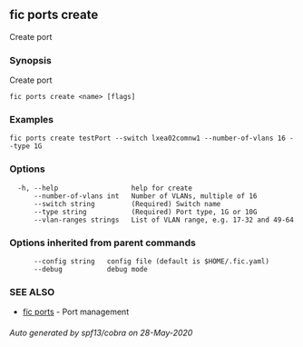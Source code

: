 ## fic ports create

Create port

### Synopsis

Create port

```
fic ports create <name> [flags]
```

### Examples

```
fic ports create testPort --switch lxea02comnw1 --number-of-vlans 16 --type 1G
```

### Options

```
  -h, --help                  help for create
      --number-of-vlans int   Number of VLANs, multiple of 16
      --switch string         (Required) Switch name
      --type string           (Required) Port type, 1G or 10G
      --vlan-ranges strings   List of VLAN range, e.g. 17-32 and 49-64
```

### Options inherited from parent commands

```
      --config string   config file (default is $HOME/.fic.yaml)
      --debug           debug mode
```

### SEE ALSO

* [fic ports](fic_ports.md)	 - Port management

###### Auto generated by spf13/cobra on 28-May-2020
